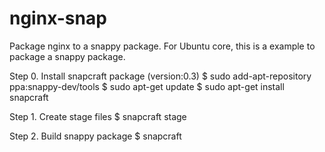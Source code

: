 # nginx-snap
Package nginx to a snappy package. For Ubuntu core, this is a example to package a snappy package.

Step 0. Install snapcraft package (version:0.3)
$ sudo add-apt-repository ppa:snappy-dev/tools
$ sudo apt-get update
$ sudo apt-get install snapcraft

Step 1. Create stage files
$ snapcraft stage

Step 2. Build snappy package
$ snapcraft
